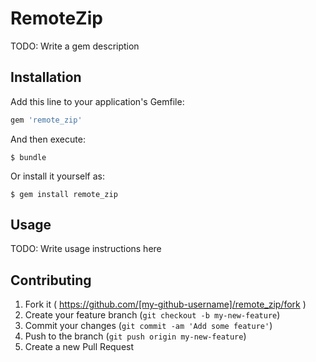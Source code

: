 # RemoteZip

TODO: Write a gem description

## Installation

Add this line to your application's Gemfile:

```ruby
gem 'remote_zip'
```

And then execute:

    $ bundle

Or install it yourself as:

    $ gem install remote_zip

## Usage

TODO: Write usage instructions here

## Contributing

1. Fork it ( https://github.com/[my-github-username]/remote_zip/fork )
2. Create your feature branch (`git checkout -b my-new-feature`)
3. Commit your changes (`git commit -am 'Add some feature'`)
4. Push to the branch (`git push origin my-new-feature`)
5. Create a new Pull Request
